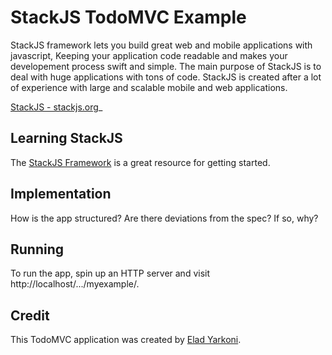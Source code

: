 # StackJS TodoMVC Example

StackJS framework lets you build great web and mobile applications with javascript, Keeping your application code readable and makes your developement process swift and simple.
The main purpose of StackJS is to deal with huge applications with tons of code.
StackJS is created after a lot of experience with large and scalable mobile and web applications.

[StackJS - stackjs.org](http://www.stackjs.org)_

## Learning StackJS

The [StackJS Framework](http://www.stackjs.org) is a great resource for getting started.

## Implementation

How is the app structured? Are there deviations from the spec? If so, why?


## Running

To run the app, spin up an HTTP server and visit http://localhost/.../myexample/.

## Credit

This TodoMVC application was created by [Elad Yarkoni](http://www.eladyarkoni.com).
